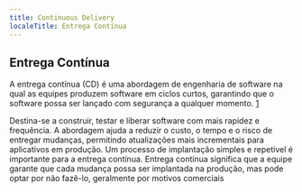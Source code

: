 ```yaml
---
title: Continuous Delivery
localeTitle: Entrega Contínua
---
```

## Entrega Contínua

A entrega contínua (CD) é uma abordagem de engenharia de software na qual as equipes produzem software em ciclos curtos, garantindo que o software possa ser lançado com segurança a qualquer momento. [1](https://en.wikipedia.org/wiki/Extreme_programming)

Destina-se a construir, testar e liberar software com mais rapidez e frequência. A abordagem ajuda a reduzir o custo, o tempo e o risco de entregar mudanças, permitindo atualizações mais incrementais para aplicativos em produção. Um processo de implantação simples e repetível é importante para a entrega contínua. Entrega contínua significa que a equipe garante que cada mudança possa ser implantada na produção, mas pode optar por não fazê-lo, geralmente por motivos comerciais